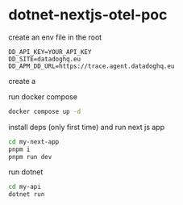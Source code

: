 # dotnet-nextjs-otel-poc

create an env file in the root

```plain
DD_API_KEY=YOUR_API_KEY
DD_SITE=datadoghq.eu
DD_APM_DD_URL=https://trace.agent.datadoghq.eu
```

create a 

run docker compose

```bash
docker compose up -d
```

install deps (only first time) and run next js app

```bash
cd my-next-app
pnpm i
pnpm run dev
```

run dotnet 

```bash
cd my-api
dotnet run
```